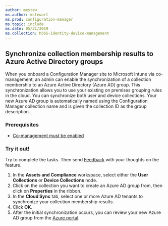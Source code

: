 ```yaml
---
author: mestew
ms.author: mstewart
ms.prod: configuration-manager
ms.topic: include
ms.date: 05/21/2019
ms.collection: M365-identity-device-management
---
```


## <a name="bkmk_aadcollsync"></a> Synchronize collection membership results to Azure Active Directory groups
<!--3607475-->
When you onboard a Configuration Manager site to Microsoft Intune via co-management, an admin can enable the synchronization of a collection membership to an Azure Active Directory (Azure AD) group. This synchronization allows you to use your existing on premises grouping rules in the cloud. You can synchronize both user and device collections. Your new Azure AD group is automatically named using the Configuration Manager collection name and is given the collection ID as the group description.

### Prerequisites

- [Co-management must be enabled](/sccm/comanage/how-to-enable)

### Try it out!

Try to complete the tasks. Then send [Feedback](/sccm/core/understand/find-help#product-feedback) with your thoughts on the feature.

1. In the **Assets and Compliance** workspace, select either the **User Collections** or **Device Collections** node.
1. Click on the collection you want to create an Azure AD group from, then click on **Properties** in the ribbon.
1. In the **Cloud Sync** tab, select one or more Azure AD tenants to synchronize your collection membership results.
1. Click **OK**. 
1. After the initial synchronization occurs, you can review your new Azure AD group from the [Azure portal](https://https://portal.azure.com).
